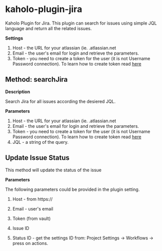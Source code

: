 # kaholo-plugin-jira
Kaholo Plugin for Jira. This plugin can search for issues using simple JQL language and return all the related issues.

**Settings**

1. Host - the URL for your atlassian (ie. <company>.atlassian.net
2. Email - the user's email for login and retrieve the parameters.
3. Token - you need to create a token for the user (it is not Username Password connection). To learn how to create token read [here](https://confluence.atlassian.com/cloud/api-tokens-938839638.html)

## Method: searchJira

**Description**

Search Jira for all issues according the desiered JQL.

**Parameters**

1. Host - the URL for your atlassian (ie. <company>.atlassian.net
2. Email - the user's email for login and retrieve the parameters.
3. Token - you need to create a token for the user (it is not Username Password connection). To learn how to create token read [here](https://confluence.atlassian.com/cloud/api-tokens-938839638.html)
4. JQL - a string of the query.

## Update Issue Status
This method will update the status of the issue

**Parameters**

The following parameters could be provided in the plugin setting.
1. Host - from https://<your atlasian URL>
2. Email - user's email
3. Token (from vault)
  
4. Issue ID
5. Status ID - get the settings ID from: Project Settings -> Workflows -> press on actions.
